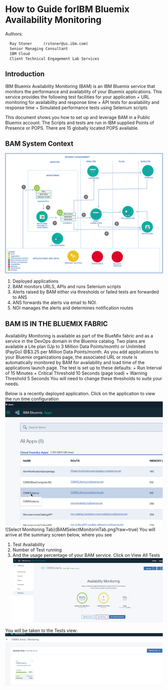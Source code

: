 #  How to Guide forIBM Bluemix Availability Monitoring 
 

  Authors: 	
			
	  Ray Stoner	 (rstoner@us.ibm.com)
	  Senior Managing Consultant
	  IBM Cloud
	  Client Technical Engagement Lab Services

		
## Introduction
IBM Bluemix Availability Monitoring (BAM) is an IBM Bluemix service that monitors the performance and availability of your Bluemix applications. This service provides the following test facilities for your application
    + URL monitoring for availability and response time
    + API tests for availability and response time
    + Simulated performance tests using Selenium scripts

This document shows you how to set up and leverage BAM in a Public Bluemix account. 
The Scripts and tests are run in IBM supplied Points of Presence or POPS. There are 15 globally located POPS available.  
## BAM System Context
![BAM Context Diagram](BAMContext.png?raw=true)
1.	Deployed applications
2.	BAM monitors URLS, APIs and runs Selenium scripts
3.	Alerts raised by BAM either via thresholds or failed tests are forwarded to ANS
4.	ANS forwards the alerts via email to NOI. 
5.	NOI manages the alerts and determines notification routes

## BAM IS IN THE BLUEMIX FABRIC
Availability Monitoring is available as part of the BlueMix fabric and as a service in the DevOps domain in the Bluemix catalog. Two plans are available a Lite plan (Up to 3 Million Data Points/month) or Unlimited (PayGo) @$3.25 per Million Data Points/month.
As you add applications to your Bluemix organizations page, the associated URL or route is automatically monitored by BAM for availability and load time of the applications launch page. The test is set up to these defaults:
    + Run Interval of 15 Minutes
    + Critical Threshold 10 Seconds (page load)
    + Warning Threshold 5 Seconds 
    You will need to change these thresholds to suite your needs. 



Below is a recently deployed application. Click on the application to view the run time configuration
![Select Application](BAMSelectAppscr1.png?raw=true)
![Select Monitoring Tab}(BAMSelectMonitorinTab.png?raw=true)
You will arrive at the summary screen below, where you see
1.	Test Availability
2.	Number of Test running
3.	And the usage percentage of your BAM service. 
Click on View All Tests
![View all Tests](BAMViewAllTests.png?raw=true)

You will be taken to the Tests view:
![Test Summary](BAMtestSummary.png?raw=true)






